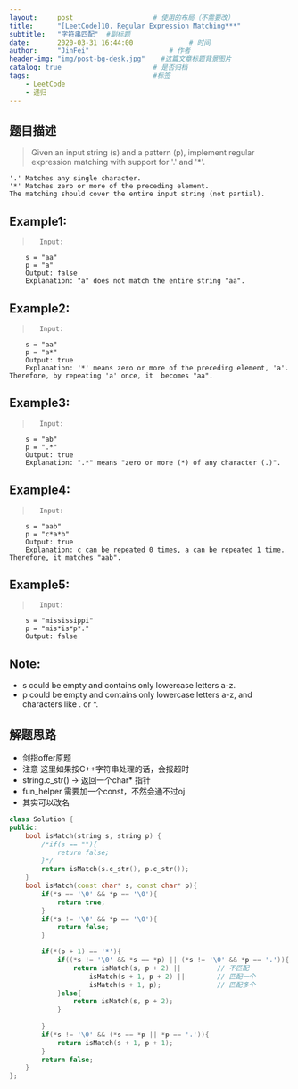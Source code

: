 ```yaml
---
layout:     post                    # 使用的布局（不需要改） 
title:      "[LeetCode]10. Regular Expression Matching***"               # 标题  
subtitle:   "字符串匹配"  #副标题 
date:       2020-03-31 16:44:00              # 时间 
author:     "JinFei"                    # 作者 
header-img: "img/post-bg-desk.jpg"    #这篇文章标题背景图片 
catalog: true                       # 是否归档 
tags:                               #标签     
    - LeetCode 
    - 递归
---
```



## 题目描述
>   Given an input string (s) and a pattern (p), implement regular expression matching with support for '.' and '*'.

    '.' Matches any single character.
    '*' Matches zero or more of the preceding element.
    The matching should cover the entire input string (not partial).

## Example1:
 
>       Input:
        s = "aa"
        p = "a"
        Output: false
        Explanation: "a" does not match the entire string "aa".

## Example2:
 
>       Input:
        s = "aa"
        p = "a*"
        Output: true
        Explanation: '*' means zero or more of the preceding element, 'a'. Therefore, by repeating 'a' once, it  becomes "aa".

## Example3:
 
>       Input:
        s = "ab"
        p = ".*"
        Output: true
        Explanation: ".*" means "zero or more (*) of any character (.)".

## Example4:
 
>       Input:
        s = "aab"
        p = "c*a*b"
        Output: true
        Explanation: c can be repeated 0 times, a can be repeated 1 time. Therefore, it matches "aab".

## Example5:
 
>       Input:
        s = "mississippi"
        p = "mis*is*p*."
        Output: false

## Note: 
- s could be empty and contains only lowercase letters a-z.
- p could be empty and contains only lowercase letters a-z, and characters like . or *.




## 解题思路

- 剑指offer原题
- 注意 这里如果按C++字符串处理的话，会报超时
- string.c_str() -> 返回一个char* 指针
- fun_helper 需要加一个const，不然会通不过oj
- 其实可以改名


```C++
class Solution {
public:
    bool isMatch(string s, string p) {
        /*if(s == ""){
            return false;
        }*/
        return isMatch(s.c_str(), p.c_str());
    }
    bool isMatch(const char* s, const char* p){
        if(*s == '\0' && *p == '\0'){
            return true;
        }
        if(*s != '\0' && *p == '\0'){
            return false;
        }

        if(*(p + 1) == '*'){
            if((*s != '\0' && *s == *p) || (*s != '\0' && *p == '.')){
                return isMatch(s, p + 2) ||         // 不匹配
                    isMatch(s + 1, p + 2) ||        // 匹配一个 
                    isMatch(s + 1, p);              // 匹配多个
            }else{
                return isMatch(s, p + 2);
            }
            
        }
        if(*s != '\0' && (*s == *p || *p == '.')){
            return isMatch(s + 1, p + 1);
        }
        return false;
    }
};
```
